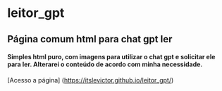 # leitor_gpt
## Página comum html para chat gpt ler

#### Simples html puro, com imagens para utilizar o chat gpt e solicitar ele para ler. Alterarei o conteúdo de acordo com minha necessidade.

[Acesso a página] (https://itslevictor.github.io/leitor_gpt/)
